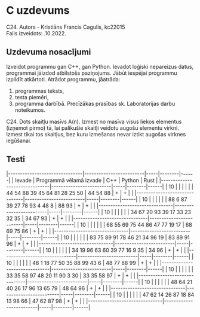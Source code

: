 # C uzdevums
C24. Autors - Kristiāns Francis Cagulis, kc22015  
Fails izveidots: .10.2022.  


## Uzdevuma nosacījumi
Izveidot programmu gan C++, gan Python. Ievadot loģiski nepareizus datus, programmai jāizdod atbilstošs paziņojums.
Jābūt iespējai programmu izpildīt atkārtoti. Atrādot programmu, jāatrāda:
  1. programmas teksts,
  2. testa piemēri,
  3. programma darbībā.
Precīzākas prasības sk. Laboratorijas darbu noteikumos.  

C24. Dots skaitļu masīvs A(n). Izmest no masīva visus liekos elementus (izņemot pirmo) tā, lai palikušie skaitļi veidotu augošu elementu virkni.
Izmest tikai tos skaitļus, bez kuru izmešanas nevar iztikt augošas virknes iegūšanai.

## Testi

|-------------------------------|-------------------------|-----|--------|------|
| Ievade                        | Programmā vēlamā izvade | C++ | Python | Rust |
|-------------------------------|-------------------------|-----|--------|------|
| 10                            |                         |     |        |      |
| 44 54 88 39 45 64 81 28 25 50 | 44 54 88                | +   | +      |      |
|-------------------------------|-------------------------|-----|--------|------|
| 10                            |                         |     |        |      |
| 88 6 87 39 27 78 93 4 48 8    | 88 93                   | +   | +      |      |
|-------------------------------|-------------------------|-----|--------|------|
| 10                            |                         |     |        |      |
| 34 67 20 93 39 17 33 23 32 35 | 34 67 93                | +   | +      |      |
|-------------------------------|-------------------------|-----|--------|------|
| 10                            |                         |     |        |      |
| 68 55 69 75 44 86 47 77 19 17 | 68 69 75 86             | +   | +      |      |
|-------------------------------|-------------------------|-----|--------|------|
| 10                            |                         |     |        |      |
| 83 75 89 91 78 46 21 34 96 19 | 83 89 91 96             | +   | +      |      |
|-------------------------------|-------------------------|-----|--------|------|
| 10                            |                         |     |        |      |
| 34 19 96 63 60 39 77 16 9 35  | 34 96                   | +   | +      |      |
|-------------------------------|-------------------------|-----|--------|------|
| 10                            |                         |     |        |      |
| 48 1 18 77 50 35 88 99 43 6   | 48 77 88 99             | +   | +      |      |
|-------------------------------|-------------------------|-----|--------|------|
| 10                            |                         |     |        |      |
| 33 35 58 97 48 20 11 90 3 30  | 33 35 58 97             | +   | +      |      |
|-------------------------------|-------------------------|-----|--------|------|
| 10                            |                         |     |        |      |
| 48 64 21 40 26 17 96 13 65 79 | 48 64 96                | +   | +      |      |
|-------------------------------|-------------------------|-----|--------|------|
| 10                            |                         |     |        |      |
| 47 62 14 26 87 18 84 13 98 66 | 47 62 87 98             | +   | +      |      |
|-------------------------------|-------------------------|-----|--------|------|
